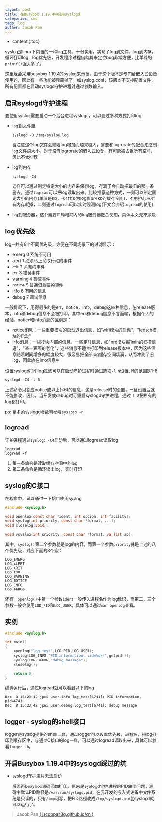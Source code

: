 ```yaml
---
layout: post
title: 在Busybox 1.19.4中启用syslogd
categories: cmd
tags: log
author: Jacob Pan
---
```


* content
{:toc}


syslog是linux下内置的一种log工具，十分实用。实现了log到文件，log到内存，循环打印log，log优先级，开发程序过程借助其来定位bug非常方便，比单纯的`printf()`强大多了。

这里我会采用busybox 1.19.4的syslog来示范，由于这个版本是专门给嵌入式设备使用的，因此有一些功能被精简掉了，如syslog.conf，该版本不支持配置文件，所有配置都在启动syslogd守护进程时通过参数输入。


## 启动syslogd守护进程

要使用syslog需要启动一个后台进程syslogd，可以通过多种方式打印log

- log到文件里
  
  ```
  syslogd -O /tmp/syslog.log
  ```
  请注意这个log文件会随着log增加而越来越大，需要和logrorate的配合来控制log文件的大小，对于没有logrorate的嵌入式设备，有可能被占据所有空间，因此不太推荐

- log到内存

  ```
  syslogd -C4
  ```
  这样可以通过制定特定大小的内存来保存log，存满了会自动把最旧的那一条删去，通过`logread`可以把log读取出来。比较推荐这种方式，一则可以制定固定大小的内存(单位是kb，`-C4`代表为log预留4kb的缓存空间)，不用担心把所有内存耗掉，二则通过`logread`可以实时观测log(下文会介绍`logread`的使用)

- log到服务器，这个需要和局域网内的log服务器配合使用，具体本文先不涉及


## log 优先级

log一共有8个不同优先级，方便在不同场景下的过滤显示：

* emerg 0 系统不可用
* alert 1 必须马上采取行动的事件
* crit 2 关键的事件
* err 3 错误事件
* warning 4 警告事件
* notice 5 普通但重要的事件
* info 6 有用的信息
* debug 7 调试信息

一般情况下，用得最多的是err，notice，info，debug这四种信息，在release版本，info和debug信息不会被打印。其中err和debug信息不言而喻，根据个人的经验，notice和info消息的区别是：

- notice消息：一些重要模块的启动退出信息，如"wifi模块的启动"，"ledsch模块的启动"
- info消息：一些模块内部的信息，一些定时信息，如"nrd模块每1min的扫描信道"，"某一表项的老化"，这些消息不适合打印到release版本中，因为这些信息随着时间增多的幅度较大，很容易把全部log缓存空间填满，从而冲刷了旧log，因此放在info信息中

设置syslogd打印log过滤可以在启动守护进程时通过选项`-l N`设置, N的范围是1-8

```
syslogd -C4 -l 6
```
上述命令只答应notice或以上(<6)的信息，这是release时的设置，一旦设置后就不能修改，因此，当开发或debug时可重启syslogd守护进程，通过`-l 8`把所有的log都打印。

ps: 更多的syslogd参数可参看`syslogd -h`


## logread

守护进程通过`syslogd -C4`启动后，可以通过logread读取log

```
logread
logread -f
```

1. 第一条命令是读取缓存空间中的log
2. 第二条命令是循环读出log，实时打印


## syslog的C接口

在程序中，可以通过一下接口使用syslog

```c
#include <syslog.h>

void openlog(const char *ident, int option, int facility);
void syslog(int priority, const char *format, ...);
void closelog(void);

void vsyslog(int priority, const char *format, va_list ap);
```

其中，`syslog()`第二个参数就是log的内容，而第一个参数`priority`就是上述的八个优先级，对应下面的8个宏：

```
LOG_EMERG
LOG_ALERT
LOG_CRIT
LOG_ERR
LOG_WARNING
LOG_NOTICE
LOG_INFO
LOG_DEBUG
```

还有，`openlog()`中第一个参数`ident`一般传入进程名作为log标识，而第二、三个参数一般会使用`LOD_PID`和`LOD_USER`，具体可以通过`man openlog`查看。


## 实例

```c
#include <syslog.h>

int main()
{
	openlog("log_test",LOG_PID,LOG_USER);
	syslog(LOG_INFO,"PID information, pid=%d\n",getpid());
	syslog(LOG_DEBUG,"debug message");
	closelog();

	return 0;
}
```

编译运行后，通过logread就可以看到以下的log

```
Dec  8 15:23:42 jpei user.info log_test[6741]: PID information, pid=6741
Dec  8 15:23:42 jpei user.debug log_test[6741]: debug message
```


## logger - syslog的shell接口

logger是syslog提供的shell工具，通过logger可以设置优先级，进程名，把log打印到缓存区中，与通过C接口的log一样，可以通过logread读取出来，具体可以参看`logger -h`。


## 开启Busybox 1.19.4中的syslogd踩过的坑

- syslogd守护进程无法启动

  后面再busybox源码添加打印，原来是syslogd守护进程的PID路径问题，源码中默认PID路径是`/var/run/syslogd.pid`，在我开发的嵌入式设备中文件系统是只读的，只有`/tmp`可写，把PID路径改成`/tmp/syslogd.pid`就syslogd就可以运行了。


> Jacob Pan [( jacobpan3g.github.io/cn )](http://jacobpan3g.github.io/cn)

